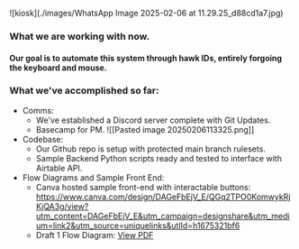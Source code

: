 ![kiosk](./images/WhatsApp Image 2025-02-06 at 11.29.25_d88cd1a7.jpg)
### What we are working with now.

#### Our goal is to automate this system through hawk IDs, entirely forgoing the keyboard and mouse. 

### What we've accomplished so far:
- Comms:
	- We've established a Discord server complete with Git Updates.
	- Basecamp for PM.
![[Pasted image 20250206113325.png]]
- Codebase:
	- Our Github repo is setup with protected main branch rulesets.
	- Sample Backend Python scripts ready and tested to interface with Airtable API.
- Flow Diagrams and Sample Front End:
	- Canva hosted sample front-end with interactable buttons: https://www.canva.com/design/DAGeFbEjV_E/QGq2TPO0KomwykRjKjQA3g/view?utm_content=DAGeFbEjV_E&utm_campaign=designshare&utm_medium=link2&utm_source=uniquelinks&utlId=h1675321bf6
	- Draft 1 Flow Diagram: [View PDF](./images/Application_Flowchart_v1-1.pdf)
